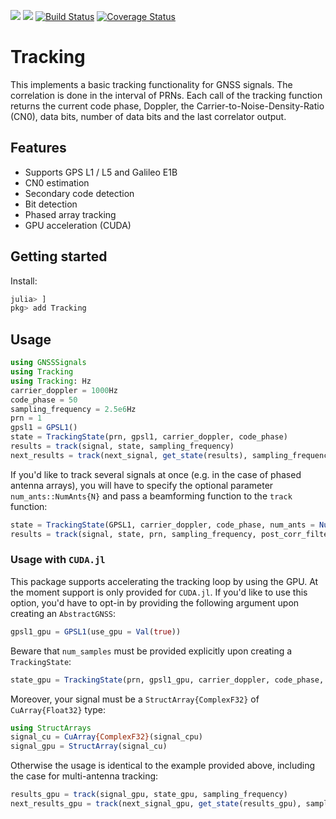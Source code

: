 [![](https://img.shields.io/badge/docs-stable-blue.svg)](https://JuliaGNSS.github.io/Tracking.jl/stable)
[![](https://img.shields.io/badge/docs-dev-blue.svg)](https://JuliaGNSS.github.io/Tracking.jl/dev)
[![Build Status](https://travis-ci.org/JuliaGNSS/Tracking.jl.svg?branch=master)](https://travis-ci.org/JuliaGNSS/Tracking.jl)
[![Coverage Status](https://coveralls.io/repos/github/JuliaGNSS/Tracking.jl/badge.svg?branch=master)](https://coveralls.io/github/JuliaGNSS/Tracking.jl?branch=master)

# Tracking
This implements a basic tracking functionality for GNSS signals. The correlation is done in the interval of PRNs. Each call of the tracking function returns the current code phase, Doppler, the Carrier-to-Noise-Density-Ratio (CN0), data bits, number of data bits and the last correlator output.

## Features

* Supports GPS L1 / L5 and Galileo E1B
* CN0 estimation
* Secondary code detection
* Bit detection
* Phased array tracking
* GPU acceleration (CUDA)

## Getting started

Install:
```julia
julia> ]
pkg> add Tracking
```

## Usage

```julia
using GNSSSignals
using Tracking
using Tracking: Hz
carrier_doppler = 1000Hz
code_phase = 50
sampling_frequency = 2.5e6Hz
prn = 1
gpsl1 = GPSL1()
state = TrackingState(prn, gpsl1, carrier_doppler, code_phase)
results = track(signal, state, sampling_frequency)
next_results = track(next_signal, get_state(results), sampling_frequency)
```

If you'd like to track several signals at once (e.g. in the case of phased antenna arrays), you will have to specify the optional parameter `num_ants::NumAnts{N}` and pass a beamforming function to the `track` function:

```julia
state = TrackingState(GPSL1, carrier_doppler, code_phase, num_ants = NumAnts(4)) # 4 antenna channels
results = track(signal, state, prn, sampling_frequency, post_corr_filter = x -> x[1]) # Post corr filter is optional
```

### Usage with `CUDA.jl`
This package supports accelerating the tracking loop by using the GPU. At the moment support is only provided for `CUDA.jl`. If you'd like to use this option, you'd have to opt-in by providing the following argument upon creating an `AbstractGNSS`:
``` julia
gpsl1_gpu = GPSL1(use_gpu = Val(true))
```
Beware that `num_samples` must be provided explicitly upon creating a `TrackingState`:
``` julia
state_gpu = TrackingState(prn, gpsl1_gpu, carrier_doppler, code_phase, num_samples = N)
```
Moreover, your signal must be a `StructArray{ComplexF32}` of `CuArray{Float32}` type:
``` julia
using StructArrays
signal_cu = CuArray{ComplexF32}(signal_cpu)
signal_gpu = StructArray(signal_cu)
```
Otherwise the usage is identical to the example provided above, including the case for multi-antenna tracking:
``` julia
results_gpu = track(signal_gpu, state_gpu, sampling_frequency)
next_results_gpu = track(next_signal_gpu, get_state(results_gpu), sampling_frequency)
```